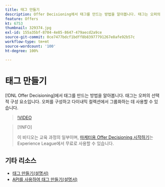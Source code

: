 ```yaml
---
title: 태그 만들기
description: Offer Decisioning에서 태그를 만드는 방법을 알아봅니다. 태그는 오퍼의 선택적 구성 요소입니다.
feature: Offers
kt: 6753
thumbnail: 329374.jpg
exl-id: 155a35bf-8704-4e85-8647-479aecd2a9ce
source-git-commit: 0ce7477bdcf1bdff8b83977791267e8afe92b57c
workflow-type: tm+mt
source-wordcount: '100'
ht-degree: 100%

---
```


# 태그 만들기

[!DNL Offer Decisioning]에서 태그를 만드는 방법을 알아봅니다. 태그는 오퍼의 선택적 구성 요소입니다. 오퍼를 구성하고 다이내믹 컬렉션에서 그룹화하는 데 사용할 수 있습니다.

>[!VIDEO](https://video.tv.adobe.com/v/329374?quality=12&learn=on)

>[!INFO]
>
> 이 비디오는 교육 과정의 일부이며, [마케터용 Offer Decisioning 시작하기](https://experienceleague.adobe.com/?recommended=ExperiencePlatform-U-1-2020.1.offerdecisioning)는 Experience League에서 무료로 사용할 수 있습니다.


## 기타 리소스

* [태그 만들기(설명서)](https://experienceleague.adobe.com/docs/journey-optimizer/using/offer-decisioniong/create-components/creating-tags.html?lang=ko)
* [API를 사용하여 태그 만들기(설명서)](https://experienceleague.adobe.com/docs/journey-optimizer/using/offer-decisioniong/api-reference/offers-api/tags/create.html?lang=ko)